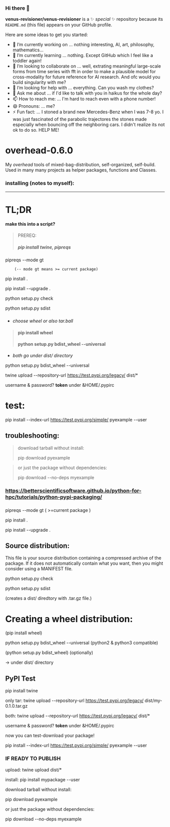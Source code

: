 ### Hi there 👋

**venus-revisioner/venus-revisioner** is a ✨ _special_ ✨ repository because its `README.md` (this file) appears on your GitHub profile.

Here are some ideas to get you started:

- 🔭 I’m currently working on ... nothing interesting, AI, art, philosophy, mathematics...
- 🌱 I’m currently learning ... nothing. Except GitHub which I feel like a toddler again!
- 👯 I’m looking to collaborate on ... well, extrating meaningful large-scale forms from time series with fft in order to make
                                a plausible model for cross-modality for future reference for AI research. And ofc would you build singularity with me?
- 🤔 I’m looking for help with ... everything. Can you wash my clothes?
- 💬 Ask me about ... if I'd like to talk with you in haikus for the whole day?
- 📫 How to reach me: ... I'm hard to reach even with a phone number!
- 😄 Pronouns: ... me? 
- ⚡ Fun fact: ... I stoned a brand new Mercedes-Benz when I was 7-8 yo. I was just fascinated of the parabolic trajectores the stones made especially when bouncing off the neighboring cars. I didn't realize its not ok to do so.
 HELP ME!






# overhead-0.6.0

My _overhead_ tools of mixed-bag-distribution, self-organized, self-build.
Used in many many projects as helper packages, functions and Classes.

### __installing (notes to myself):__

----------------------------------
# TL;DR #
#### make this into a script?
>PREREQ:
> 
>##### pip install twine, pipreqs

pipreqs --mode gt

        (-- mode gt means >= current package)

pip install .

pip install --upgrade .

python setup.py check

python setup.py sdist
#####
- _choose wheel or also tar.ball_
>####  pip install wheel
>#### python setup.py bdist_wheel --universal
- _both go under dist/ directory_

python setup.py bdist_wheel --universal

twine upload --repository-url https://test.pypi.org/legacy/ dist/*

username & password? __token__ under &HOME/.pypirc

# test:
pip install --index-url https://test.pypi.org/simple/ pyexample --user

## troubleshooting:
>  download tarball without install:
> 
>  pip download pyexample

>  or just the package without dependencies:
> 
>  pip download --no-deps myexample

###
### https://betterscientificsoftware.github.io/python-for-hpc/tutorials/python-pypi-packaging/
###

pipreqs --mode gt ( >=current package )

  pip install .

  pip install --upgrade .

## Source distribution: ##
This file is your source distribution containing a compressed archive of the package.
If it does not automatically contain what you want, then you might consider using a MANIFEST file.

python setup.py check

python setup.py sdist

(creates a dist/ diredtory with .tar.gz file.)

# Creating a wheel distribution: #
(pip install wheel)

python setup.py bdist_wheel --universal (python2 & python3 compatible)

(python setup.py bdist_wheel) (optionally)

  -> under dist/ directory


##  PyPI Test ##

pip install twine

only tar:
twine upload --repository-url https://test.pypi.org/legacy/ dist/my-0.1.0.tar.gz

both:
twine upload --repository-url https://test.pypi.org/legacy/ dist/*

username & password? __token__ under &HOME/.pypirc

now you can test-download your package!

pip install --index-url https://test.pypi.org/simple/ pyexample --user


### IF READY TO PUBLISH ###

upload:  twine upload dist/*

install: pip install mypackage --user

download tarball without install:

pip download pyexample

or just the package without dependencies:

pip download --no-deps myexample

